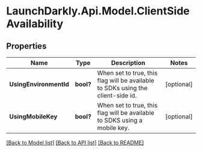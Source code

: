 # LaunchDarkly.Api.Model.ClientSideAvailability
## Properties

Name | Type | Description | Notes
------------ | ------------- | ------------- | -------------
**UsingEnvironmentId** | **bool?** | When set to true, this flag will be available to SDKs using the client-side id. | [optional] 
**UsingMobileKey** | **bool?** | When set to true, this flag will be available to SDKS using a mobile key. | [optional] 

[[Back to Model list]](../README.md#documentation-for-models) [[Back to API list]](../README.md#documentation-for-api-endpoints) [[Back to README]](../README.md)


